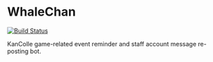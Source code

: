 # WhaleChan

[![Build Status](https://travis-ci.org/Javran/WhaleChan.svg?branch=master)](https://travis-ci.org/Javran/WhaleChan)

KanColle game-related event reminder and staff account message re-posting bot.
